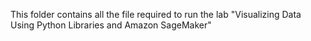 This folder contains all the file required to run the lab "Visualizing Data Using Python Libraries and Amazon SageMaker"
